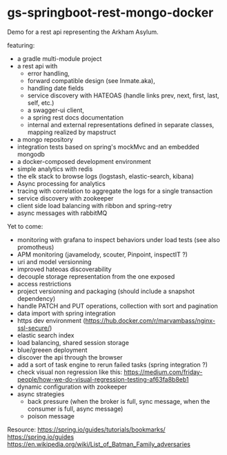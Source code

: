 # gs-springboot-rest-mongo-docker


Demo for a rest api representing the Arkham Asylum.

featuring:
* a gradle multi-module project
* a rest api with
  * error handling,
  * forward compatible design (see Inmate.aka),
  * handling date fields
  * service discovery with HATEOAS (handle links prev, next, first, last, self, etc.)
  * a swagger-ui client,
  * a spring rest docs documentation
  * internal and external representations defined in separate classes, mapping realized by mapstruct 
* a mongo repository
* integration tests based on spring's mockMvc and an embedded mongodb
* a docker-composed development environment
* simple analytics with redis
* the elk stack to browse logs (logstash, elastic-search, kibana)
* Async processing for analytics
* tracing with correlation to aggregate the logs for a single transaction
* service discovery with zookeeper
* client side load balancing with ribbon and spring-retry
* async messages with rabbitMQ

Yet to come: 
* monitoring with grafana to inspect behaviors under load tests (see also promotheus) 
* APM monitoring (javamelody, scouter, Pinpoint, inspectIT ?) 
* uri and model versionning
* improved hateoas discoverability
* decouple storage representation from the one exposed
* access restrictions
* project versionning and packaging (should include a snapshot dependency)
* handle PATCH and PUT operations, collection with sort and pagination
* data import with spring integration
* https dev environment (https://hub.docker.com/r/marvambass/nginx-ssl-secure/)
* elastic search index
* load balancing, shared session storage
* blue/greeen deployment
* discover the api through the browser
* add a sort of task engine to rerun failed tasks (spring integration ?)
* check visual non regression like this: https://medium.com/friday-people/how-we-do-visual-regression-testing-af63fa8b8eb1
* dynamic configuration with zookeeper
* async strategies
  * back pressure (when the broker is full, sync message, when the consumer is full, async message)
  * poison message
 

Resource:
https://spring.io/guides/tutorials/bookmarks/
https://spring.io/guides
https://en.wikipedia.org/wiki/List_of_Batman_Family_adversaries
